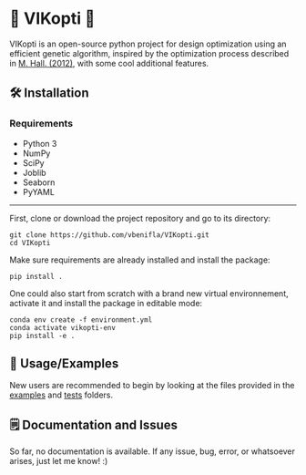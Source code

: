 # 🧬 VIKopti 🧬

VIKopti is an open-source python project for design optimization using an efficient genetic algorithm, inspired by the optimization process described in [M. Hall. (2012)](https://arxiv.org/abs/1304.0751), with some cool additional features.

## 🛠️ Installation

### Requirements

- Python 3
- NumPy
- SciPy
- Joblib
- Seaborn
- PyYAML

---

First, clone or download the project repository and go to its directory:

```console
git clone https://github.com/vbenifla/VIKopti.git
cd VIKopti
```

Make sure requirements are already installed and install the package:

```console
pip install .
```

One could also start from scratch with a brand new virtual environnement, activate it and install the package in editable mode:

```console
conda env create -f environment.yml
conda activate vikopti-env
pip install -e .
```

## 🚀 Usage/Examples

New users are recommended to begin by looking at the files provided in the [examples](./examples) and [tests](./tests) folders.

## 🗒️ Documentation and Issues

So far, no documentation is available.
If any issue, bug, error, or whatsoever arises, just let me know! :)
